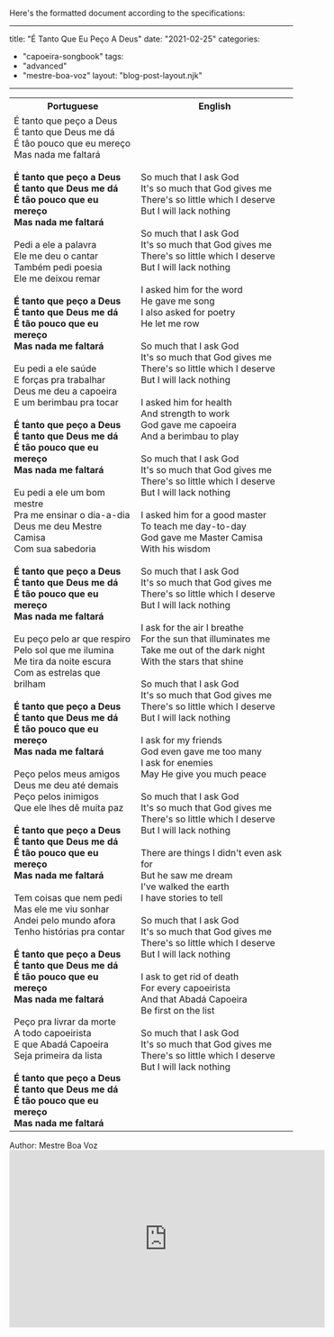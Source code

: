 Here's the formatted document according to the specifications:

---
title: "É Tanto Que Eu Peço A Deus"
date: "2021-02-25"
categories: 
  - "capoeira-songbook"
tags: 
  - "advanced"
  - "mestre-boa-voz"
layout: "blog-post-layout.njk"
---

<table class="capoeira-table">
    <tr class="header-row">
        <th>Portuguese</th>
        <th>English</th>
    </tr>
    <tr>
        <td>É tanto que peço a Deus<br>
É tanto que Deus me dá<br>
É tão pouco que eu mereço<br>
Mas nada me faltará<br>
<br>
<strong>É tanto que peço a Deus<br>
É tanto que Deus me dá<br>
É tão pouco que eu mereço<br>
Mas nada me faltará</strong><br>
<br>
Pedi a ele a palavra<br>
Ele me deu o cantar<br>
Também pedi poesia<br>
Ele me deixou remar<br>
<br>
<strong>É tanto que peço a Deus<br>
É tanto que Deus me dá<br>
É tão pouco que eu mereço<br>
Mas nada me faltará</strong><br>
<br>
Eu pedi a ele saúde<br>
E forças pra trabalhar<br>
Deus me deu a capoeira<br>
E um berimbau pra tocar<br>
<br>
<strong>É tanto que peço a Deus<br>
É tanto que Deus me dá<br>
É tão pouco que eu mereço<br>
Mas nada me faltará</strong><br>
<br>
Eu pedi a ele um bom mestre<br>
Pra me ensinar o dia-a-dia<br>
Deus me deu Mestre Camisa<br>
Com sua sabedoria<br>
<br>
<strong>É tanto que peço a Deus<br>
É tanto que Deus me dá<br>
É tão pouco que eu mereço<br>
Mas nada me faltará</strong><br>
<br>
Eu peço pelo ar que respiro<br>
Pelo sol que me ilumina<br>
Me tira da noite escura<br>
Com as estrelas que brilham<br>
<br>
<strong>É tanto que peço a Deus<br>
É tanto que Deus me dá<br>
É tão pouco que eu mereço<br>
Mas nada me faltará</strong><br>
<br>
Peço pelos meus amigos<br>
Deus me deu até demais<br>
Peço pelos inimigos<br>
Que ele lhes dê muita paz<br>
<br>
<strong>É tanto que peço a Deus<br>
É tanto que Deus me dá<br>
É tão pouco que eu mereço<br>
Mas nada me faltará</strong><br>
<br>
Tem coisas que nem pedi<br>
Mas ele me viu sonhar<br>
Andei pelo mundo afora<br>
Tenho histórias pra contar<br>
<br>
<strong>É tanto que peço a Deus<br>
É tanto que Deus me dá<br>
É tão pouco que eu mereço<br>
Mas nada me faltará</strong><br>
<br>
Peço pra livrar da morte<br>
A todo capoeirista<br>
E que Abadá Capoeira<br>
Seja primeira da lista<br>
<br>
<strong>É tanto que peço a Deus<br>
É tanto que Deus me dá<br>
É tão pouco que eu mereço<br>
Mas nada me faltará</strong></td>
        <td>So much that I ask God<br>
It's so much that God gives me<br>
There's so little which I deserve<br>
But I will lack nothing<br>
<br>
So much that I ask God<br>
It's so much that God gives me<br>
There's so little which I deserve<br>
But I will lack nothing<br>
<br>
I asked him for the word<br>
He gave me song<br>
I also asked for poetry<br>
He let me row<br>
<br>
So much that I ask God<br>
It's so much that God gives me<br>
There's so little which I deserve<br>
But I will lack nothing<br>
<br>
I asked him for health<br>
And strength to work<br>
God gave me capoeira<br>
And a berimbau to play<br>
<br>
So much that I ask God<br>
It's so much that God gives me<br>
There's so little which I deserve<br>
But I will lack nothing<br>
<br>
I asked him for a good master<br>
To teach me day-to-day<br>
God gave me Master Camisa<br>
With his wisdom<br>
<br>
So much that I ask God<br>
It's so much that God gives me<br>
There's so little which I deserve<br>
But I will lack nothing<br>
<br>
I ask for the air I breathe<br>
For the sun that illuminates me<br>
Take me out of the dark night<br>
With the stars that shine<br>
<br>
So much that I ask God<br>
It's so much that God gives me<br>
There's so little which I deserve<br>
But I will lack nothing<br>
<br>
I ask for my friends<br>
God even gave me too many<br>
I ask for enemies<br>
May He give you much peace<br>
<br>
So much that I ask God<br>
It's so much that God gives me<br>
There's so little which I deserve<br>
But I will lack nothing<br>
<br>
There are things I didn't even ask for<br>
But he saw me dream<br>
I've walked the earth<br>
I have stories to tell<br>
<br>
So much that I ask God<br>
It's so much that God gives me<br>
There's so little which I deserve<br>
But I will lack nothing<br>
<br>
I ask to get rid of death<br>
For every capoeirista<br>
And that Abadá Capoeira<br>
Be first on the list<br>
<br>
So much that I ask God<br>
It's so much that God gives me<br>
There's so little which I deserve<br>
But I will lack nothing</td>
    </tr>
</table>

<figcaption>
Author: Mestre Boa Voz
</figcaption>

<iframe width="560" height="315" src="https://www.youtube.com/embed/Nji7ByKbIVI" title="YouTube video player" frameborder="0" allow="accelerometer; autoplay; clipboard-write; encrypted-media; gyroscope; picture-in-picture" allowfullscreen></iframe>